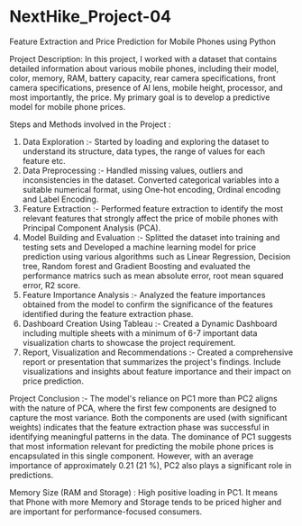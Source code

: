 # NextHike_Project-04
Feature Extraction and Price Prediction for Mobile Phones using Python

Project Description:
In this project, I worked with a dataset that contains detailed information about various mobile phones, including their model, color, memory, RAM, battery capacity, rear camera specifications, front camera specifications, presence of AI lens, mobile height, processor, and most importantly, the price. My primary goal is to develop a predictive model for mobile phone prices.

Steps and Methods involved in the Project :
1) Data Exploration :- Started by loading and exploring the dataset to understand its structure, data types, the range of values for each feature etc.
2) Data Preprocessing :- Handled missing values, outliers and inconsistencies in the dataset. Converted categorical variables into a suitable numerical format, using One-hot encoding, Ordinal encoding and Label Encoding.
3) Feature Extraction :- Performed feature extraction to identify the most relevant features that strongly affect the price of mobile phones with Principal Component Analysis (PCA).
4) Model Building and Evaluation :- Splitted the dataset into training and testing sets and Developed a machine learning model for price prediction using various algorithms such as Linear Regression, Decision tree, Random forest and Gradient Boosting and evaluated the performance matrics such as mean absolute error, root mean squared error, R2 score.
5) Feature Importance Analysis :-  Analyzed the feature importances obtained from the model to confirm the significance of the features identified during the feature extraction phase.
6) Dashboard Creation Using Tableau :- Created a Dynamic Dashboard including multiple sheets with a minimum of 6-7 important data visualization charts to showcase the project requirement.
7) Report, Visualization and Recommendations :- Created a comprehensive report or presentation that summarizes the project's findings. Include visualizations and insights about feature importance and their impact on price prediction.


Project Conclusion :-
The model's reliance on PC1 more than PC2 aligns with the nature of PCA, where the first few components are designed to capture the most variance. Both the components are used (with significant weights) indicates that the feature extraction phase was successful in identifying meaningful patterns in the data. The dominance of PC1 suggests that most information relevant for predicting the mobile phone prices is encapsulated in this single component. However, with an average importance of approximately 0.21 (21 %), PC2 also plays a significant role in predictions.

Memory Size (RAM and Storage) : High positive loading in PC1. It means that Phone with more Memory and Storage tends to be priced higher and are important for performance-focused consumers.






